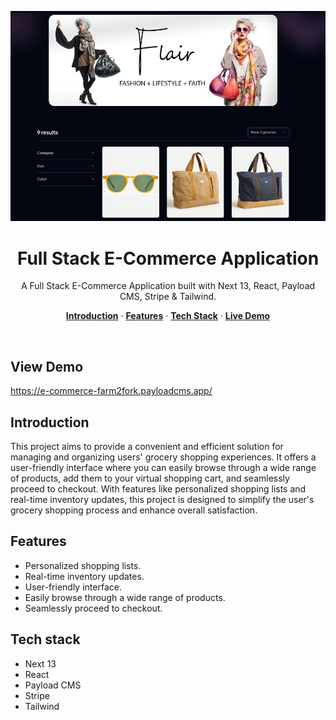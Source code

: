 
<p align="center">
    <img alt="typing test screenshot" src="https://github.com/Vargriym/full-stack-e-commerce-application/blob/master/e-commerce.png">
    <h1 align="center">Full Stack E-Commerce Application</h1>
  </a>
</p>

<p align="center">
  A Full Stack E-Commerce Application built with Next 13, React, Payload CMS, Stripe & Tailwind.
</p>

<p align="center">
  <a href="#Introduction"><strong>Introduction</strong></a> ·
    <a href="#Features"><strong>Features</strong></a> ·
  <a href="#Tech-Stack"><strong>Tech Stack</strong></a> ·
    <a href="#View-Demo"><strong>Live Demo</strong></a>

  
</p>

<br/>

## View Demo
https://e-commerce-farm2fork.payloadcms.app/

<!-- ABOUT THE PROJECT -->

## Introduction

This project aims to provide a convenient and efficient solution for managing and organizing users' grocery shopping experiences.
It offers a user-friendly interface where you can easily browse through a wide range of products, add them to your virtual shopping cart, and seamlessly proceed to checkout. With features like personalized shopping lists and real-time inventory updates, this project is designed to simplify the user's grocery shopping process and enhance overall satisfaction. 
## Features

- Personalized shopping lists.
- Real-time inventory updates.
- User-friendly interface.
- Easily browse through a wide range of products.
- Seamlessly proceed to checkout.

## Tech stack
- Next 13
- React
- Payload CMS
- Stripe
- Tailwind
